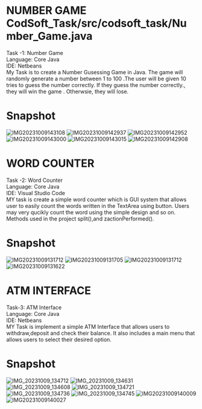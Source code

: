 # NUMBER GAME   CodSoft_Task/src/codsoft_task/Number_Game.java
Task -1: Number Game
<br/>
Language: Core Java
<br/>
IDE: Netbeans
<br/>
My Task is to create a Number Gusessing Game in Java. The game will  randomly generate a number  between 1 to 100 .The user will be given 10 tries to guess the number correctly. If they guess the number correctly., they will win the game . Otherwsie, they will lose.
<br/>
# Snapshot
![IMG20231009143108](https://github.com/Kajalpundir123/CODSOFT-/assets/146796878/f0e05d1e-5a96-4da5-8e3f-d25b2615ca53)
![IMG20231009142937](https://github.com/Kajalpundir123/CODSOFT-/assets/146796878/debfaf00-7aed-4b66-87c3-19cbd4220ce5)
![IMG20231009142952](https://github.com/Kajalpundir123/CODSOFT-/assets/146796878/a5f8576d-a34a-478f-a6ea-cb2635944e5c)
![IMG20231009143000](https://github.com/Kajalpundir123/CODSOFT-/assets/146796878/7b1fac3a-df17-437a-8db8-1c4784cb439d)
![IMG20231009143015](https://github.com/Kajalpundir123/CODSOFT-/assets/146796878/d0d20876-d05a-4af2-a530-df5ee8b6b922)
![IMG20231009142908](https://github.com/Kajalpundir123/CODSOFT-/assets/146796878/9c25eca3-2373-4f2a-99d2-ad16da6c411a)


# WORD COUNTER
Task -2: Word Counter
</br>
Language: Core Java
<br/>
IDE: Visual Studio Code
<br/>
MY task is  create a simple word counter which is GUI system that allows user to easily count the words written in the TextArea using button. Users may very qucikly count the word using the simple design and so on. Methods used in the project split(),and zactionPerformed().
</br>
# Snapshot
![IMG20231009131712](https://github.com/Kajalpundir123/CODSOFT-/assets/146796878/29194034-981c-4987-bb74-fb316c7e3308)
![IMG20231009131705](https://github.com/Kajalpundir123/CODSOFT-/assets/146796878/1f242dc1-93ef-4264-9ba4-b7cd1fee769c)
![IMG20231009131712](https://github.com/Kajalpundir123/CODSOFT-/assets/146796878/fcd79633-d9fe-4363-9746-2a75f8fafb8c)
![IMG20231009131622](https://github.com/Kajalpundir123/CODSOFT-/assets/146796878/c19ba03c-7fec-456a-8a62-28b3ed7d4bd2)

# ATM INTERFACE
Task-3: ATM Interface
<br/>
Language: Core Java
<br/>
IDE: Netbeans
<br/>
MY Task is implement a simple ATM Interface that allows users to withdraw,deposit and check their balance. It also includes a  main menu that allows users to select their desired option.
<br/>
# Snapshot
![IMG_20231009_134712](https://github.com/Kajalpundir123/CODSOFT-/assets/146796878/2610eb3b-34f3-4b9f-9300-98df82e04411)
![IMG_20231009_134631](https://github.com/Kajalpundir123/CODSOFT-/assets/146796878/74ab5c5c-7168-4e6b-baf3-14af4388dd99)
![IMG_20231009_134608](https://github.com/Kajalpundir123/CODSOFT-/assets/146796878/5cd543a0-427a-46b8-9e2c-9e9898f6bf68)
![IMG_20231009_134721](https://github.com/Kajalpundir123/CODSOFT-/assets/146796878/b6064e7e-6748-402b-a92d-999b6c80fad7)
![IMG_20231009_134736](https://github.com/Kajalpundir123/CODSOFT-/assets/146796878/918a3b38-6b16-494b-8ccf-05af62aed755)
![IMG_20231009_134745](https://github.com/Kajalpundir123/CODSOFT-/assets/146796878/98afc6ab-ad9f-4217-aca8-5bbbe304a081)
![IMG20231009140009](https://github.com/Kajalpundir123/CODSOFT-/assets/146796878/ed3a875b-5973-4eeb-99a5-aac472335dc2)
![IMG20231009140027](https://github.com/Kajalpundir123/CODSOFT-/assets/146796878/6719fe25-4ab2-4779-83e3-189d0e1a1689)


